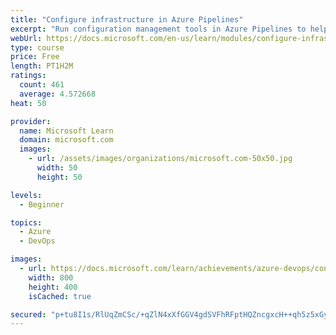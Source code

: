 ```yaml
---
title: "Configure infrastructure in Azure Pipelines"
excerpt: "Run configuration management tools in Azure Pipelines to help keep your infrastructure configured as you need."
webUrl: https://docs.microsoft.com/en-us/learn/modules/configure-infrastructure-azure-pipelines/
type: course
price: Free
length: PT1H2M
ratings:
  count: 461
  average: 4.572668
heat: 50

provider:
  name: Microsoft Learn
  domain: microsoft.com
  images:
    - url: /assets/images/organizations/microsoft.com-50x50.jpg
      width: 50
      height: 50

levels:
  - Beginner

topics:
  - Azure
  - DevOps

images:
  - url: https://docs.microsoft.com/learn/achievements/azure-devops/configure-infrastructure-azure-pipelines-social.png
    width: 800
    height: 400
    isCached: true

secured: "p+tu8I1s/RlUqZmCSc/+qZlN4xXfGGV4gdSVFhRFptHQZncgxcH++qh5z5xGyPtN67efJEaduC0x2BSGZDREI63JgUo3m4dPrZ9ia2thSYG/+2lgbSIwbGSR5KfAPIOwzDfgZ+Kx4LnHg2tcPC5RvXToHufck6TcYwcKWp91EFQ0qNPuKzTNqw+iB3sQ+VAs3D4r4ni6PQvcl/Q/QAJfY+UMAgCYnsoCSTtmq3WWdvh+JzBVXSKPsUXVqx1pcOERegSr5GyKhZkQeelCVn7iS2Oys0Wtg6wFXZcsapjFtekz1uZU+IFsdCops5QgWAjbxW1lS5ztoYpNJ1UNdVj64JlbSt31w0xC1jucZ/gAeIO2/ixRyPE29tb7oNSUuDUAgnlhj6qblKxYyUNP7b8s3KO4LsiM+xa+SlUcyD96L3c=;oWWiJQAF0P1pf55nLvhSVA=="
---
```


